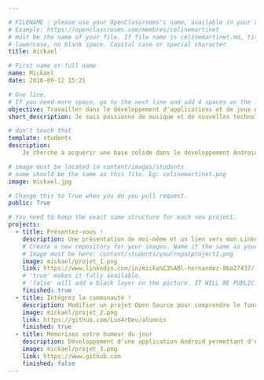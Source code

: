 ```yaml
---

# FILENAME : please use your OpenClassrooms's name, available in your url.
# Example: https://openclassrooms.com/membres/celinemartinet
# must be the name of your file. If file name is celinemartinet.md, title is celinemartinet.
# lowercase, no blank space, Capital case or special character.
title: mickael

# First name or full name
name: Mickael
date: 2016-09-12 15:21

# One line.
# If you need more space, go to the next line and add 4 spaces on the left, as in 'description'.
objective: Travailler dans le développement d'applications et de jeux Android
short_description: Je suis passionné de musique et de nouvelles technologies.

# don't touch that
template: students
description:
    Je cherche à acquérir une base solide dans le développement Android afin de m'insérer au plus vite dans le monde du travail.

# image must be located in content/images/students
# name should be the same as this file. Eg: celinemartinet.png
image: mickael.jpg

# Change this to True when you do you pull request.
public: True

# You need to keep the exact same structure for each new project.
projects:
  - title: Présentez-vous !
    description: Une présentation de moi-même et un lien vers mon LinkedIn.
    # Create a new repository for your images. Name it the same as your nickname and profile picture.
    # Image must be here: content/students/yourrepo/project1.png
    image: mickael/projet_1.png
    link: https://www.linkedin.com/in/micka%C3%ABl-hernandez-86a27437/
    # 'true' makes it fully available.
    # 'false' will add a black layer on the picture. IT WILL BE PUBLIC!
    finished: true
  - title: Intégrez la communauté !
    description: Modifier un projet Open Source pour comprendre le fonctionnement de Git et GitHub.
    image: mickael/projet_2.png
    link: https://github.com/Lun4rDev/alumnis
    finished: true
  - title: Mémorisez votre humeur du jour
    description: Développement d'une application Android permettant d'enregistrer votre humeur du jour.
    image: mickael/projet_3.png
    link: https://www.github.com
    finished: false
---
```

